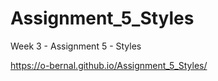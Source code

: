 # Assignment_5_Styles
 Week 3 - Assignment 5 - Styles
 
https://o-bernal.github.io/Assignment_5_Styles/